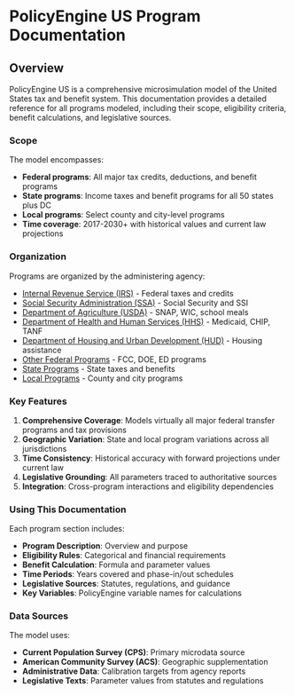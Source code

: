 # PolicyEngine US Program Documentation

## Overview

PolicyEngine US is a comprehensive microsimulation model of the United States tax and benefit system. This documentation provides a detailed reference for all programs modeled, including their scope, eligibility criteria, benefit calculations, and legislative sources.

### Scope

The model encompasses:
- **Federal programs**: All major tax credits, deductions, and benefit programs
- **State programs**: Income taxes and benefit programs for all 50 states plus DC
- **Local programs**: Select county and city-level programs
- **Time coverage**: 2017-2030+ with historical values and current law projections

### Organization

Programs are organized by the administering agency:
- [Internal Revenue Service (IRS)](irs/index.md) - Federal taxes and credits
- [Social Security Administration (SSA)](ssa/index.md) - Social Security and SSI
- [Department of Agriculture (USDA)](usda/index.md) - SNAP, WIC, school meals
- [Department of Health and Human Services (HHS)](hhs/index.md) - Medicaid, CHIP, TANF
- [Department of Housing and Urban Development (HUD)](hud/index.md) - Housing assistance
- [Other Federal Programs](other_federal/index.md) - FCC, DOE, ED programs
- [State Programs](states/index.md) - State taxes and benefits
- [Local Programs](local/index.md) - County and city programs

### Key Features

1. **Comprehensive Coverage**: Models virtually all major federal transfer programs and tax provisions
2. **Geographic Variation**: State and local program variations across all jurisdictions
3. **Time Consistency**: Historical accuracy with forward projections under current law
4. **Legislative Grounding**: All parameters traced to authoritative sources
5. **Integration**: Cross-program interactions and eligibility dependencies

### Using This Documentation

Each program section includes:
- **Program Description**: Overview and purpose
- **Eligibility Rules**: Categorical and financial requirements
- **Benefit Calculation**: Formula and parameter values
- **Time Periods**: Years covered and phase-in/out schedules
- **Legislative Sources**: Statutes, regulations, and guidance
- **Key Variables**: PolicyEngine variable names for calculations

### Data Sources

The model uses:
- **Current Population Survey (CPS)**: Primary microdata source
- **American Community Survey (ACS)**: Geographic supplementation
- **Administrative Data**: Calibration targets from agency reports
- **Legislative Texts**: Parameter values from statutes and regulations